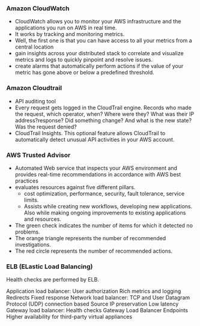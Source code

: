 ### Amazon CloudWatch
- CloudWatch allows you to monitor your AWS infrastructure and the applications you run on AWS in real time.
- It works by tracking and monitoring metrics. 
- Well, the first one is that you can have access to all your metrics from a central location
- gain insights across your distributed stack to correlate and visualize metrics and logs to quickly pinpoint and resolve issues.
- create alarms that automatically perform actions if the value of your metric has gone above or below a predefined threshold. 

### Amazon Cloudtrail

- API auditing tool
- Every request gets logged in the CloudTrail engine. Records who made the request, which operator, when? Where were they? What was their IP address?response? Did something change? And what is the new state? Was the request denied? 
- CloudTrail Insights. This optional feature allows CloudTrail to automatically detect unusual API activities in your AWS account. 

### AWS Trusted Advisor
- Automated Web service that inspects your AWS environment and provides real-time recommendations in accordance with AWS best practices
- evaluates resources against five different pillars. 
  - cost optimization, performance, security, fault tolerance, service limits.
  - Assists while creating new workflows, developing new applications. Also while making ongoing improvements to existing applications and resources. 
- The green check indicates the number of items for which it detected no problems.
- The orange triangle represents the number of recommended investigations.
- The red circle represents the number of recommended actions.

### ELB (ELastic Load Balancing)


   
   Health checks are performed by ELB.

   Application load balancer:
      User authorization
      Rich metrics and logging
      Redirects
      Fixed response
   Network load balancer:
      TCP and User Datagram Protocol (UDP) connection based
      Source IP preservation
      Low latency
   Gateway load balancer:
      Health checks
      Gateway Load Balancer Endpoints
      Higher availability for third-party virtual appliances
```
